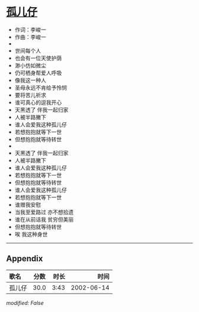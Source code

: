# [孤儿仔](https://music.163.com/song?id=67032)

* 作词：李峻一
* 作曲：李峻一
* 
* 世间每个人
* 也会有一位天使护荫
* 渺小仿如微尘
* 仍可栖身帮爱人呼吸
* 像我这一种人
* 圣母永远不肯给予怜悯
* 要将苦儿祈求
* 谁可真心的逗我开心
* 天黑透了 伴我一起归家
* 人被半路撇下
* 谁人会爱我这种孤儿仔
* 若想抱抱就等下一世
* 但想抱抱就等待转世
* 
* 天黑透了 伴我一起归家
* 人被半路撇下
* 谁人会爱我这种孤儿仔
* 若想抱抱就等下一世
* 但想抱抱就等待转世
* 谁人会爱我这种孤儿仔
* 若想抱抱就等下一世
* 谁赠我安慰
* 当我至爱路过 亦不想拾遗
* 谁在从前话我 贫穷但美丽
* 但想抱抱就等待转世
* 唉 我这种身世


---

## Appendix

|歌名|分数|时长|时间|
|:---|:---:|---:|---:|
|孤儿仔|30.0|3:43|2002-06-14

*modified: False*